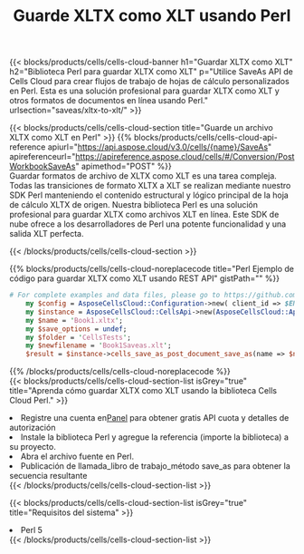 ﻿---
title:  Guarde XLTX como XLT usando Perl
description:  Utilizando Aspose.Cells Cloud SDK para Perl para guardar el archivo en formato XLTX como archivo en formato XLT.
kwords: Excel, Save XLTX as XLT, REST, Perl
howto: How to save XLTX as XLT using Aspose.Cells Cloud Perl library.
---
{{< blocks/products/cells/cells-cloud-banner h1="Guardar XLTX como XLT" h2="Biblioteca Perl para guardar XLTX como XLT" p="Utilice SaveAs API de Cells Cloud para crear flujos de trabajo de hojas de cálculo personalizados en Perl. Esta es una solución profesional para guardar XLTX como XLT y otros formatos de documentos en línea usando Perl." urlsection="saveas/xltx-to-xlt/" >}}

{{< blocks/products/cells/cells-cloud-section title="Guarde un archivo XLTX como XLT en Perl" >}}
{{% blocks/products/cells/cells-cloud-api-reference apiurl="https://api.aspose.cloud/v3.0/cells/{name}/SaveAs" apireferenceurl="https://apireference.aspose.cloud/cells/#/Conversion/PostWorkbookSaveAs" apimethod="POST" %}}
<br/>
Guardar formatos de archivo de XLTX como XLT es una tarea compleja. Todas las transiciones de formato XLTX a XLT se realizan mediante nuestro SDK Perl manteniendo el contenido estructural y lógico principal de la hoja de cálculo XLTX de origen. Nuestra biblioteca Perl es una solución profesional para guardar XLTX como archivos XLT en línea. Este SDK de nube ofrece a los desarrolladores de Perl una potente funcionalidad y una salida XLT perfecta.

{{< /blocks/products/cells/cells-cloud-section >}}

{{% blocks/products/cells/cells-cloud-noreplacecode title="Perl Ejemplo de código para guardar XLTX como XLT usando REST API" gistPath="" %}}
  
```perl
# For complete examples and data files, please go to https://github.com/aspose-cells-cloud/aspose-cells-cloud-perl/
    my $config = AsposeCellsCloud::Configuration->new( client_id => $ENV{'ProductClientId'}, client_secret => $ENV{'ProductClientSecret'});
    my $instance = AsposeCellsCloud::CellsApi->new(AsposeCellsCloud::ApiClient->new( $config));
    my $name = 'Book1.xltx';
    my $save_options = undef;
    my $folder = 'CellsTests';
    my $newfilename = 'Book1Saveas.xlt';
    $result = $instance->cells_save_as_post_document_save_as(name => $name,save_options => $save_options, newfilename => $newfilename, folder => $folder);
```
  
{{% /blocks/products/cells/cells-cloud-noreplacecode %}}
<br/>
{{< blocks/products/cells/cells-cloud-section-list isGrey="true" title="Aprenda cómo guardar XLTX como XLT usando la biblioteca Cells Cloud Perl." >}}
<li> Registre una cuenta en<a href="https://dashboard.aspose.cloud/">Panel</a> para obtener gratis API cuota y detalles de autorización</li>
<li>Instale la biblioteca Perl y agregue la referencia (importe la biblioteca) a su proyecto.</li>
<li>Abra el archivo fuente en Perl.</li>
<li>Publicación de llamada_libro de trabajo_método save_as para obtener la secuencia resultante</li>
{{< /blocks/products/cells/cells-cloud-section-list >}}

{{< blocks/products/cells/cells-cloud-section-list isGrey="true" title="Requisitos del sistema" >}}
<li>Perl 5</li>
{{< /blocks/products/cells/cells-cloud-section-list >}}
